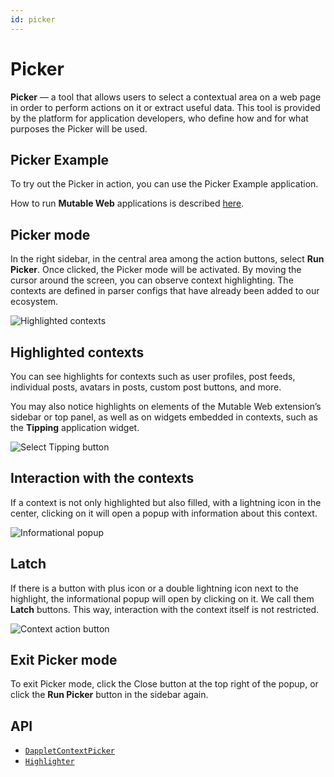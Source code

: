 ```yaml
---
id: picker
---
```


# Picker

**Picker** — a tool that allows users to select a contextual area on a web page in order to perform actions on it or extract useful data. This tool is provided by the platform for application developers, who define how and for what purposes the Picker will be used.

## Picker Example

To try out the Picker in action, you can use the Picker Example application.

How to run **Mutable Web** applications is described [here](/docs/how-to-start).

## Picker mode

In the right sidebar, in the central area among the action buttons, select **Run Picker**. Once clicked, the Picker mode will be activated. By moving the cursor around the screen, you can observe context highlighting. The contexts are defined in parser configs that have already been added to our ecosystem.

![Highlighted contexts](/img/picker/docs-picker-02.png)

## Highlighted contexts

You can see highlights for contexts such as user profiles, post feeds, individual posts, avatars in posts, custom post buttons, and more.

You may also notice highlights on elements of the Mutable Web extension’s sidebar or top panel, as well as on widgets embedded in contexts, such as the **Tipping** application widget.

![Select Tipping button](/img/picker/docs-picker-03.png)

## Interaction with the contexts

If a context is not only highlighted but also filled, with a lightning icon in the center, clicking on it will open a popup with information about this context.

![Informational popup](/img/picker/docs-picker-04.png)

## Latch

If there is a button with plus icon or a double lightning icon next to the highlight, the informational popup will open by clicking on it. We call them **Latch** buttons. This way, interaction with the context itself is not restricted.

![Context action button](/img/picker/docs-picker-05.png)

## Exit Picker mode

To exit Picker mode, click the Close button at the top right of the popup, or click the **Run Picker** button in the sidebar again.

## API

- [`DappletContextPicker`](/docs/api/dapplet-context-picker)
- [`Highlighter`](/docs/api/highlighter)
